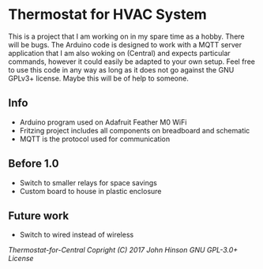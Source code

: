 # Thermostat for HVAC System
This is a project that I am working on in my spare time as a hobby. There will be bugs. The Arduino code is designed to work with a MQTT server application that I am also woking on (Central) and expects particular commands, however it could easily be adapted to your own setup. Feel free to use this code in any way as long as it does not go against the GNU GPLv3+ license. Maybe this will be of help to someone. 

## Info
- Arduino program used on Adafruit Feather M0 WiFi
- Fritzing project includes all components on breadboard and schematic
- MQTT is the protocol used for communication

## Before 1.0
- Switch to smaller relays for space savings
- Custom board to house in plastic enclosure

## Future work
- Switch to wired instead of wireless

*Thermostat-for-Central  Copright (C) 2017  John Hinson
GNU GPL-3.0+ License*
